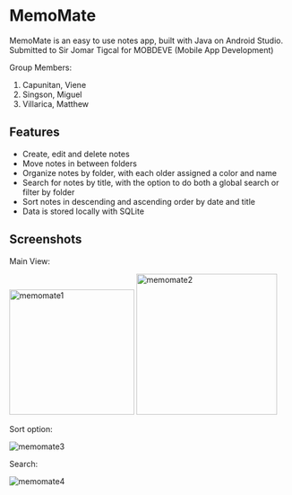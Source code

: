 # MemoMate

MemoMate is an easy to use notes app, built with Java on Android Studio. Submitted to Sir Jomar Tigcal for MOBDEVE (Mobile App Development)

Group Members:
1. Capunitan, Viene
2. Singson, Miguel
3. Villarica, Matthew

## Features
- Create, edit and delete notes
- Move notes in between folders
- Organize notes by folder, with each older assigned a color and name
- Search for notes by title, with the option to do both a global search or filter by folder
- Sort notes in descending and ascending order by date and title
- Data is stored locally with SQLite
## Screenshots
Main View:

<img width="223" alt="memomate1" src="https://github.com/antimatter07/NotesApp/assets/53604004/40ce0f03-7edf-4721-8951-a19ab34ca4ee">



<img width="251" alt="memomate2" src="https://github.com/antimatter07/NotesApp/assets/53604004/e450b703-7bfb-49fc-b8b7-5dddbbd25814">

Sort option:

![memomate3](https://github.com/antimatter07/NotesApp/assets/53604004/69b0ce92-1ee3-477b-b226-a418554e3be3)


Search:

![memomate4](https://github.com/antimatter07/NotesApp/assets/53604004/008cc4ff-5e8d-4d55-b49b-019d3198c9a6)
